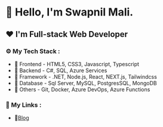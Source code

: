 # 👋 Hello, I'm Swapnil Mali.
## ❤️ I'm Full-stack Web Developer

### ⚙️ My Tech Stack :
- 🌱 Frontend - HTML5, CSS3, Javascript, Typescript
- 🌱 Backend - C#, SQL, Azure Services 
- 🌱 Framework - .NET, Node.js, React, NEXT.js, Tailwindcss
- 🌱 Database - Sql Server, MySQL, PostgresSQL, MongoDB 
- 🌱 Others - Git, Docker, Azure DevOps, Azure Functions 

### 🔗 My Links :

- 📝[Blog](https://www.swapnilmali.com/)

